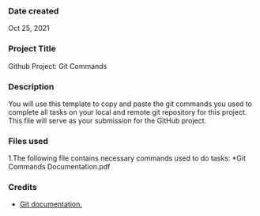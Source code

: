 ### Date created
Oct 25, 2021

### Project Title
Github Project: Git Commands

### Description
You will use this template to copy and paste the git commands you used to complete all tasks on your local and remote git repository for this project. This file will serve as your submission for the GitHub project.

### Files used
1.The following file contains necessary commands used to do tasks:
    *Git Commands Documentation.pdf

### Credits
* [Git documentation.](https://git-scm.com/doc)

